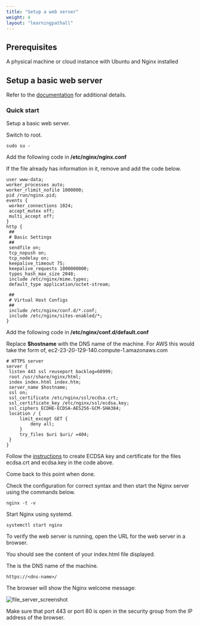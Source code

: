 ```yaml
---
title: "Setup a web server"
weight: 4
layout: "learningpathall"
---
```


## Prerequisites

A physical machine or cloud instance with Ubuntu and Nginx installed

## Setup a basic web server

Refer to the [documentation](https://docs.nginx.com/nginx/admin-guide/web-server/serving-static-content/) for additional details.

### Quick start 

Setup a basic web server.

Switch to root.

```console
sudo su -
```

Add the following code in **/etc/nginx/nginx.conf**

If the file already has information in it, remove and add the code below.

```console
user www-data;
worker_processes auto;
worker_rlimit_nofile 1000000;
pid /run/nginx.pid;
events {
 worker_connections 1024;
 accept_mutex off;
 multi_accept off;
}
http {
 ##
 # Basic Settings
 ##
 sendfile on;
 tcp_nopush on;
 tcp_nodelay on;
 keepalive_timeout 75;
 keepalive_requests 1000000000;
 types_hash_max_size 2048;
 include /etc/nginx/mime.types;
 default_type application/octet-stream;

 ##
 # Virtual Host Configs
 ##
 include /etc/nginx/conf.d/*.conf;
 include /etc/nginx/sites-enabled/*;
}
```

Add the following code in **/etc/nginx/conf.d/default.conf**

Replace **$hostname** with the DNS name of the machine. For AWS this would take the form of, ec2-23-20-129-140.compute-1.amazonaws.com

```console
# HTTPS server
server {
 listen 443 ssl reuseport backlog=60999;
 root /usr/share/nginx/html;
 index index.html index.htm;
 server_name $hostname;
 ssl on;
 ssl_certificate /etc/nginx/ssl/ecdsa.crt;
 ssl_certificate_key /etc/nginx/ssl/ecdsa.key;
 ssl_ciphers ECDHE-ECDSA-AES256-GCM-SHA384;
 location / {
     limit_except GET {
         deny all;
     }
     try_files $uri $uri/ =404;
 }
}
```

Follow the [instructions](../key_and_certification) to create ECDSA key and certificate for the files ecdsa.crt and ecdsa.key in the code above. 

Come back to this point when done.

Check the configuration for correct syntax and then start the Nginx server using the commands below.

```console
nginx -t -v
```

Start Nginx using systemd.

```console
systemctl start nginx
```

To verify the web server is running, open the URL for the web server in a browser. 

You should see the content of your index.html file displayed.

The <dns-name> is the DNS name of the machine. 

```console
https://<dns-name>/
```

The browser will show the Nginx welcome message: 

![file_server_screenshot](https://user-images.githubusercontent.com/67620689/194551227-3590f90c-8c58-4f1d-bed6-71527cec7c62.PNG)

Make sure that port 443 or port 80 is open in the security group from the IP address of the browser.
